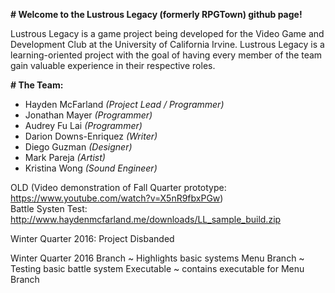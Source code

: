 **# Welcome to the Lustrous Legacy (formerly RPGTown) github page!**

Lustrous Legacy is a game project being developed for the Video Game and Development Club at the University of California Irvine. Lustrous Legacy is a learning-oriented project with the goal of having every member of the team gain valuable experience in their respective roles.

**# The Team:**
- Hayden McFarland _(Project Lead / Programmer)_
- Jonathan Mayer _(Programmer)_
- Audrey Fu Lai _(Programmer)_
- Darion Downs-Enriquez _(Writer)_
- Diego Guzman _(Designer)_
- Mark Pareja _(Artist)_
- Kristina Wong _(Sound Engineer)_

OLD (Video demonstration of Fall Quarter prototype: https://www.youtube.com/watch?v=X5nR9fbxPGw)  
Battle Systen Test: http://www.haydenmcfarland.me/downloads/LL_sample_build.zip  

Winter Quarter 2016: Project Disbanded

Winter Quarter 2016 Branch ~ Highlights basic systems
Menu Branch ~ Testing basic battle system
Executable ~ contains executable for Menu Branch

